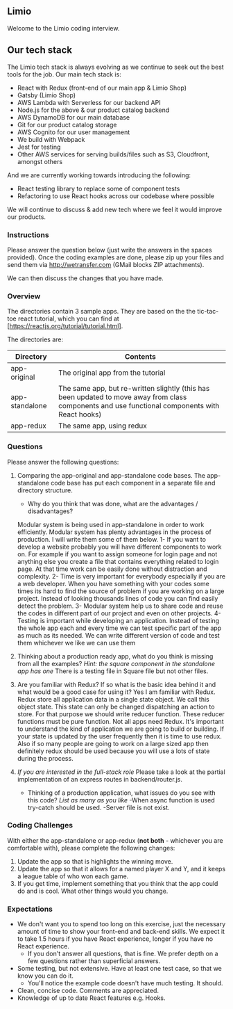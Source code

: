 ## Limio

Welcome to the Limio coding interview.

## Our tech stack

The Limio tech stack is always evolving as we continue to seek out the best tools for the job. Our main tech stack is:

  * React with Redux (front-end of our main app & Limio Shop)
  * Gatsby (Limio Shop)
  * AWS Lambda with Serverless for our backend API
  * Node.js for the above & our product catalog backend
  * AWS DynamoDB for our main database
  * Git for our product catalog storage
  * AWS Cognito for our user management
  * We build with Webpack
  * Jest for testing
  * Other AWS services for serving builds/files such as S3, Cloudfront, amongst others

And we are currently working towards introducing the following:

 * React testing library to replace some of component tests
 * Refactoring to use React hooks across our codebase where possible
 
We will continue to discuss & add new tech where we feel it would improve our products.

### Instructions

Please answer the question below (just write the answers in the spaces provided). Once the coding examples are done, please zip up your files and send them via http://wetransfer.com (GMail blocks ZIP attachments).  

We can then discuss the changes that you have made.

### Overview

The directories contain 3 sample apps. They are based on the the tic-tac-toe react tutorial, which you can find at [https://reactjs.org/tutorial/tutorial.html].

The directories are:

| Directory      | Contents    |
| ---------------|-------------| 
| app-original   | The original app from the tutorial |
| app-standalone | The same app, but re-written slightly (this has been updated to move away from class components and use functional components with React hooks) |
| app-redux      | The same app, using redux |

### Questions

Please answer the following questions:
    
1. Comparing the app-original and app-standalone code bases. The app-standalone code base has put each component in a separate file and directory structure.   
   * Why do you think that was done, what are the advantages / disadvantages?

   Modular system is being used in app-standalone in order to work efficiently. Modular system has plenty advantages in the process of production. I will write them some of them below.
   1-	If you want to develop a website probably you will have different components to work on. For example if you want to assign someone for login page and not anything else you create a file that contains everything related to login page. At that time work can be easily done without distraction and complexity.
   2-	Time is very important for everybody especially if you are a web developer. When you have something with your codes some times its hard to find the source of problem if you are working on a large project. Instead of looking thousands lines of code you can find easily detect the problem.
   3-	Modular system help us to share code  and reuse the codes  in different part of our project and even on other projects.
   4-	Testing is important while developing an application. Instead of testing the whole app each and every time we can test specific part of the app as much as its needed. We can write different version of code and test them whichever we like we can use them


2. Thinking about a production ready app, what do you think is missing from all the examples? *Hint: the square component in the standalone app has one*
   There is a testing file in Square file but not other files.

3. Are you familiar with Redux? If so what is the basic idea behind it and what would be a good case for using it?
   Yes I am familiar with Redux. Redux store all application data in a single state object. We call this object state. This state can only be changed dispatching an action to store. For that purpose we should write reducer function. These reducer functions must be pure function. 
   Not all apps need Redux. It's important to understand the kind of application we are going to build or building. If your state is updated by the user frequently then it is time to use redux. Also if so many people are going to work on a large sized app then definitely redux should be used because you will use a lots of state during the process.

4. *If you are interested in the full-stack role* Please take a look at the partial implementation of an express routes in backend/router.js.
    * Thinking of a production application, what issues do you see with this code? *List as many as you like* 
      -When async function is used  try-catch should be used.
      -Server file is not exist.


### Coding Challenges

With either the app-standalone or app-redux (**not both** - whichever you are comfortable with), please complete the following changes:

1. Update the app so that is highlights the winning move.
2. Update the app so that it allows for a named player X and Y, and it keeps a league table of who won each game.
3. If you get time, implement something that you think that the app could do and is cool. What other things would you change.

### Expectations
 * We don't want you to spend too long on this exercise, just the necessary amount of time to show your front-end and back-end skills. We expect it to take 1.5 hours if you have React experience, longer if you have no React experience. 
    * If you don't answer all questions, that is fine. We prefer depth on a few questions rather than superficial answers.
 * Some testing, but not extensive. Have at least one test case, so that we know you can do it. 
    * You'll notice the example code doesn't have much testing. It should.
 * Clean, concise code. Comments are appreciated.
 * Knowledge of up to date React features e.g. Hooks.




    
      
    
    

 





